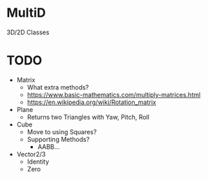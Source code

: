 # MultiD
3D/2D Classes

# TODO
- Matrix
    - What extra methods?
    - https://www.basic-mathematics.com/multiply-matrices.html
    - https://en.wikipedia.org/wiki/Rotation_matrix
- Plane
    - Returns two Triangles with Yaw, Pitch, Roll    
- Cube
    - Move to using Squares?
    - Supporting Methods?
        - AABB...
- Vector2/3
    - Identity
    - Zero
